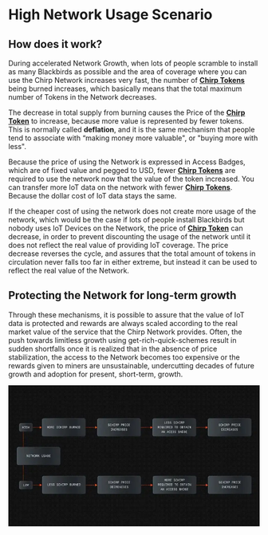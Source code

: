 
# High Network Usage Scenario

## How does it work?

During accelerated Network Growth, when lots of people scramble to install as many Blackbirds as possible and the area of coverage where you can use the Chirp Network increases very fast, the number of **[Chirp Tokens](chirp-tokens.md)** being burned increases, which basically means that the total maximum number of Tokens in the Network decreases. 

The decrease in total supply from burning causes the Price of the **[Chirp Token](chirp-tokens.md)** to increase, because more value is represented by fewer tokens. This is normally called **deflation**, and it is the same mechanism that people tend to associate with “making money more valuable", or "buying more with less".

Because the price of using the Network is expressed in Access Badges, which are of fixed value and pegged to USD, fewer **[Chirp Tokens](chirp-tokens.md)** are required to use the network now that the value of the token increased. You can transfer more IoT data on the network with fewer **[Chirp Tokens](chirp-tokens.md)**. Because the dollar cost of IoT data stays the same. 

If the cheaper cost of using the network does not create more usage of the network, which would be the case if lots of people install Blackbirds but nobody uses IoT Devices on the Network, the price of **[Chirp Token](chirp-tokens.md)** can decrease, in order to prevent discounting the usage of the network until it does not reflect the real value of providing IoT coverage. The price decrease reverses the cycle, and assures that the total amount of tokens in circulation never falls too far in either extreme, but instead it can be used to reflect the real value of the Network.

## Protecting the Network for long-term growth

Through these mechanisms, it is possible to assure that the value of IoT data is protected and rewards are always scaled according to the real market value of the service that the Chirp Network provides. Often, the push towards limitless growth using get-rich-quick-schemes result in sudden shortfalls once it is realized that in the absence of price stabilization, the access to the Network becomes too expensive or the rewards given to miners are unsustainable, undercutting decades of future growth and adoption for present, short-term, growth.

![High Network Usage](usage.png)
